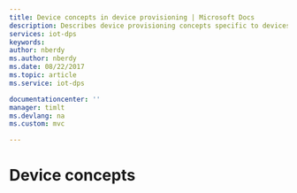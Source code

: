 ```yaml
---
title: Device concepts in device provisioning | Microsoft Docs
description: Describes device provisioning concepts specific to devices with DPS and IoT Hub
services: iot-dps
keywords: 
author: nberdy
ms.author: nberdy
ms.date: 08/22/2017
ms.topic: article
ms.service: iot-dps

documentationcenter: ''
manager: timlt
ms.devlang: na
ms.custom: mvc

---
```


# Device concepts

